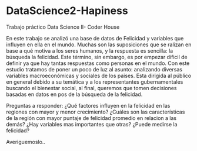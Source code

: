 # DataScience2-Hapiness
Trabajo práctico Data Science II- Coder House

En este trabajo se analizó una base de datos de Felicidad y variables que influyen en ella en el mundo.
Muchas son las suposiciones que se ralizan en base a qué motiva a los seres humanos, y la respuesta es sencilla: la búsqueda la felicidad. Este término, sin embargo, es por empezar dificil de definir ya que hay tantas respuestas como personas en el mundo. 
Con este estudio tratamos de poner un poco de luz al asunto: analizando diversas variables macroeconómicas y sociales de los paises. 
Esta dirigida al público en general debido a su temática y a los representantes gubernamentales buscando el bienestar social, al final, queremos que tomen decisiones basadas en datos en pos de la búsqueda de la felicidad.

Preguntas a responder:
¿Qué factores influyen en la felicidad en las regiones con mayor y menor crecimiento?
¿Cuáles son las características de la región con mayor puntaje de felicidad promedio en relacion a las demás?
¿Hay variables mas importantes que otras?
¿Puede medirse la felicidad?

Averiguemoslo..
